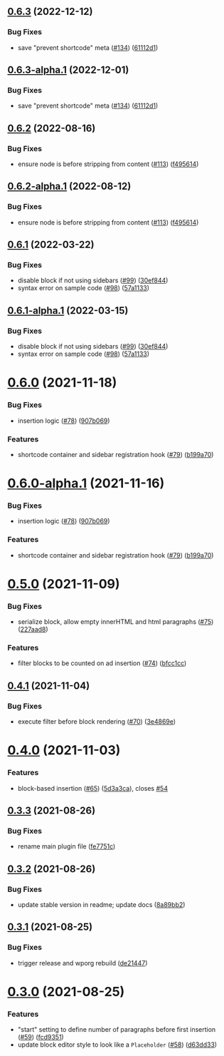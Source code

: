## [0.6.3](https://github.com/Automattic/super-cool-ad-inserter-plugin/compare/v0.6.2...v0.6.3) (2022-12-12)


### Bug Fixes

* save "prevent shortcode" meta ([#134](https://github.com/Automattic/super-cool-ad-inserter-plugin/issues/134)) ([61112d1](https://github.com/Automattic/super-cool-ad-inserter-plugin/commit/61112d15d4b08c9e6685147126e3cb0599d01f6e))

## [0.6.3-alpha.1](https://github.com/Automattic/super-cool-ad-inserter-plugin/compare/v0.6.2...v0.6.3-alpha.1) (2022-12-01)


### Bug Fixes

* save "prevent shortcode" meta ([#134](https://github.com/Automattic/super-cool-ad-inserter-plugin/issues/134)) ([61112d1](https://github.com/Automattic/super-cool-ad-inserter-plugin/commit/61112d15d4b08c9e6685147126e3cb0599d01f6e))

## [0.6.2](https://github.com/Automattic/super-cool-ad-inserter-plugin/compare/v0.6.1...v0.6.2) (2022-08-16)


### Bug Fixes

* ensure node is before stripping from content ([#113](https://github.com/Automattic/super-cool-ad-inserter-plugin/issues/113)) ([f495614](https://github.com/Automattic/super-cool-ad-inserter-plugin/commit/f495614bf7e71568fb6f71da8a7911d89870e179))

## [0.6.2-alpha.1](https://github.com/Automattic/super-cool-ad-inserter-plugin/compare/v0.6.1...v0.6.2-alpha.1) (2022-08-12)


### Bug Fixes

* ensure node is before stripping from content ([#113](https://github.com/Automattic/super-cool-ad-inserter-plugin/issues/113)) ([f495614](https://github.com/Automattic/super-cool-ad-inserter-plugin/commit/f495614bf7e71568fb6f71da8a7911d89870e179))

## [0.6.1](https://github.com/Automattic/super-cool-ad-inserter-plugin/compare/v0.6.0...v0.6.1) (2022-03-22)


### Bug Fixes

* disable block if not using sidebars ([#99](https://github.com/Automattic/super-cool-ad-inserter-plugin/issues/99)) ([30ef844](https://github.com/Automattic/super-cool-ad-inserter-plugin/commit/30ef8446f3680ccc1645c6336632899bee520565))
* syntax error on sample code ([#98](https://github.com/Automattic/super-cool-ad-inserter-plugin/issues/98)) ([57a1133](https://github.com/Automattic/super-cool-ad-inserter-plugin/commit/57a11337656ee0a7fa5486794fa5af72ea5af265))

## [0.6.1-alpha.1](https://github.com/Automattic/super-cool-ad-inserter-plugin/compare/v0.6.0...v0.6.1-alpha.1) (2022-03-15)


### Bug Fixes

* disable block if not using sidebars ([#99](https://github.com/Automattic/super-cool-ad-inserter-plugin/issues/99)) ([30ef844](https://github.com/Automattic/super-cool-ad-inserter-plugin/commit/30ef8446f3680ccc1645c6336632899bee520565))
* syntax error on sample code ([#98](https://github.com/Automattic/super-cool-ad-inserter-plugin/issues/98)) ([57a1133](https://github.com/Automattic/super-cool-ad-inserter-plugin/commit/57a11337656ee0a7fa5486794fa5af72ea5af265))

# [0.6.0](https://github.com/Automattic/super-cool-ad-inserter-plugin/compare/v0.5.0...v0.6.0) (2021-11-18)


### Bug Fixes

* insertion logic ([#78](https://github.com/Automattic/super-cool-ad-inserter-plugin/issues/78)) ([907b069](https://github.com/Automattic/super-cool-ad-inserter-plugin/commit/907b06920d53c67c95893ea0f55a7116aba98dff))


### Features

* shortcode container and sidebar registration hook ([#79](https://github.com/Automattic/super-cool-ad-inserter-plugin/issues/79)) ([b199a70](https://github.com/Automattic/super-cool-ad-inserter-plugin/commit/b199a70692d6c21070d0e0d2c14611237603d3c3))

# [0.6.0-alpha.1](https://github.com/Automattic/super-cool-ad-inserter-plugin/compare/v0.5.0...v0.6.0-alpha.1) (2021-11-16)


### Bug Fixes

* insertion logic ([#78](https://github.com/Automattic/super-cool-ad-inserter-plugin/issues/78)) ([907b069](https://github.com/Automattic/super-cool-ad-inserter-plugin/commit/907b06920d53c67c95893ea0f55a7116aba98dff))


### Features

* shortcode container and sidebar registration hook ([#79](https://github.com/Automattic/super-cool-ad-inserter-plugin/issues/79)) ([b199a70](https://github.com/Automattic/super-cool-ad-inserter-plugin/commit/b199a70692d6c21070d0e0d2c14611237603d3c3))

# [0.5.0](https://github.com/Automattic/super-cool-ad-inserter-plugin/compare/v0.4.1...v0.5.0) (2021-11-09)


### Bug Fixes

* serialize block, allow empty innerHTML and html paragraphs ([#75](https://github.com/Automattic/super-cool-ad-inserter-plugin/issues/75)) ([227aad8](https://github.com/Automattic/super-cool-ad-inserter-plugin/commit/227aad86d0ad64520b5490d46c2fbf49fc59bf82))


### Features

* filter blocks to be counted on ad insertion ([#74](https://github.com/Automattic/super-cool-ad-inserter-plugin/issues/74)) ([bfcc1cc](https://github.com/Automattic/super-cool-ad-inserter-plugin/commit/bfcc1cc7372eb94281cc9b1051da3785b74d2c16))

## [0.4.1](https://github.com/Automattic/super-cool-ad-inserter-plugin/compare/v0.4.0...v0.4.1) (2021-11-04)


### Bug Fixes

* execute filter before block rendering ([#70](https://github.com/Automattic/super-cool-ad-inserter-plugin/issues/70)) ([3e4869e](https://github.com/Automattic/super-cool-ad-inserter-plugin/commit/3e4869e231230b03d075bf2111fb969c12504cad))

# [0.4.0](https://github.com/Automattic/super-cool-ad-inserter-plugin/compare/v0.3.3...v0.4.0) (2021-11-03)


### Features

* block-based insertion ([#65](https://github.com/Automattic/super-cool-ad-inserter-plugin/issues/65)) ([5d3a3ca](https://github.com/Automattic/super-cool-ad-inserter-plugin/commit/5d3a3ca6e08a46f915519e8c1468904ebfc6a62a)), closes [#54](https://github.com/Automattic/super-cool-ad-inserter-plugin/issues/54)

## [0.3.3](https://github.com/Automattic/super-cool-ad-inserter-plugin/compare/v0.3.2...v0.3.3) (2021-08-26)


### Bug Fixes

* rename main plugin file ([fe7751c](https://github.com/Automattic/super-cool-ad-inserter-plugin/commit/fe7751c29f10d60ab5eeb3efe724251d12625aaf))

## [0.3.2](https://github.com/Automattic/super-cool-ad-inserter-plugin/compare/v0.3.1...v0.3.2) (2021-08-26)


### Bug Fixes

* update stable version in readme; update docs ([8a89bb2](https://github.com/Automattic/super-cool-ad-inserter-plugin/commit/8a89bb23b7b9784218413a11132e1dd8f6e7f614))

## [0.3.1](https://github.com/Automattic/super-cool-ad-inserter-plugin/compare/v0.3.0...v0.3.1) (2021-08-25)


### Bug Fixes

* trigger release and wporg rebuild ([de21447](https://github.com/Automattic/super-cool-ad-inserter-plugin/commit/de21447d58434899ee5c159e9e50779a7dee93b6))

# [0.3.0](https://github.com/Automattic/super-cool-ad-inserter-plugin/compare/v0.2.1...v0.3.0) (2021-08-25)


### Features

* "start" setting to define number of paragraphs before first insertion ([#59](https://github.com/Automattic/super-cool-ad-inserter-plugin/issues/59)) ([fcd9351](https://github.com/Automattic/super-cool-ad-inserter-plugin/commit/fcd93518bc0af5d6683b9540c4f11bae1c17e83c))
* update block editor style to look like a `Placeholder` ([#58](https://github.com/Automattic/super-cool-ad-inserter-plugin/issues/58)) ([d63dd33](https://github.com/Automattic/super-cool-ad-inserter-plugin/commit/d63dd33a95d6c0ee79695de276f0dd4bcd89083e))
